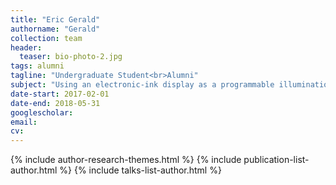 ```yaml
---
title: "Eric Gerald"
authorname: "Gerald"
collection: team
header:
  teaser: bio-photo-2.jpg
tags: alumni
tagline: "Undergraduate Student<br>Alumni"
subject: "Using an electronic-ink display as a programmable illumination device for multimodal microscopy"
date-start: 2017-02-01
date-end: 2018-05-31
googlescholar: 
email: 
cv: 
---
```


<p align= "justify">

{% include author-research-themes.html %}
{% include publication-list-author.html %}
{% include talks-list-author.html %}
